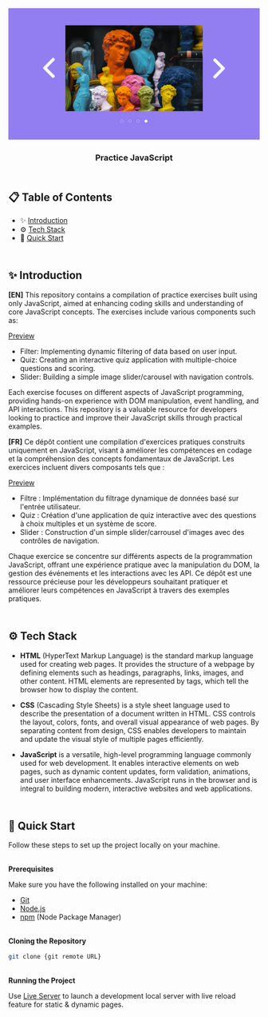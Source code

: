 <div align="center">
      <img src="design/Slider.png" alt="Project Banner">
    </a>
  <h3 align="center">Practice JavaScript</h3>
</div>

##  <br /> 📋 <a name="table">Table of Contents</a>

- ✨ [Introduction](#introduction)
- ⚙️ [Tech Stack](#tech-stack)
- 🚀 [Quick Start](#quick-start)

##  <br /> <a name="introduction">✨ Introduction</a>

**[EN]** This repository contains a compilation of practice exercises built using only JavaScript, aimed at enhancing coding skills and understanding of core JavaScript concepts. The exercises include various components such as:

[Preview](/design)
- Filter: Implementing dynamic filtering of data based on user input.
- Quiz: Creating an interactive quiz application with multiple-choice questions and scoring.
- Slider: Building a simple image slider/carousel with navigation controls.

Each exercise focuses on different aspects of JavaScript programming, providing hands-on experience with DOM manipulation, event handling, and API interactions. This repository is a valuable resource for developers looking to practice and improve their JavaScript skills through practical examples.

**[FR]** Ce dépôt contient une compilation d'exercices pratiques construits uniquement en JavaScript, visant à améliorer les compétences en codage et la compréhension des concepts fondamentaux de JavaScript. Les exercices incluent divers composants tels que :

[Preview](/design)
- Filtre : Implémentation du filtrage dynamique de données basé sur l'entrée utilisateur.
- Quiz : Création d'une application de quiz interactive avec des questions à choix multiples et un système de score.
- Slider : Construction d'un simple slider/carrousel d'images avec des contrôles de navigation.

Chaque exercice se concentre sur différents aspects de la programmation JavaScript, offrant une expérience pratique avec la manipulation du DOM, la gestion des événements et les interactions avec les API. Ce dépôt est une ressource précieuse pour les développeurs souhaitant pratiquer et améliorer leurs compétences en JavaScript à travers des exemples pratiques.

##  <br /> <a name="tech-stack">⚙️ Tech Stack</a>

- **HTML** (HyperText Markup Language) is the standard markup language used for creating web pages. It provides the structure of a webpage by defining elements such as headings, paragraphs, links, images, and other content. HTML elements are represented by tags, which tell the browser how to display the content.

- **CSS** (Cascading Style Sheets) is a style sheet language used to describe the presentation of a document written in HTML. CSS controls the layout, colors, fonts, and overall visual appearance of web pages. By separating content from design, CSS enables developers to maintain and update the visual style of multiple pages efficiently.
  
- **JavaScript** is a versatile, high-level programming language commonly used for web development. It enables interactive elements on web pages, such as dynamic content updates, form validation, animations, and user interface enhancements. JavaScript runs in the browser and is integral to building modern, interactive websites and web applications.

## <br /> <a name="quick-start">🚀 Quick Start</a>

Follow these steps to set up the project locally on your machine.

<br/>**Prerequisites**

Make sure you have the following installed on your machine:

- [Git](https://git-scm.com/)
- [Node.js](https://nodejs.org/en)
- [npm](https://www.npmjs.com/) (Node Package Manager)

<br/>**Cloning the Repository**

```bash
git clone {git remote URL}
```

<br/>**Running the Project**

Use [Live Server](https://marketplace.visualstudio.com/items?itemName=ritwickdey.LiveServer)
to launch a development local server with live reload feature for static & dynamic pages.